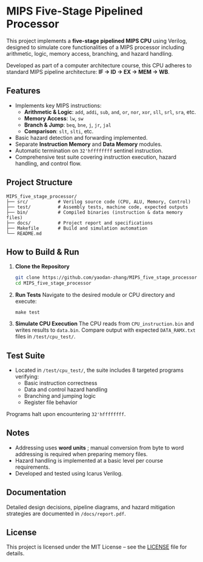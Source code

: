 
# MIPS Five-Stage Pipelined Processor

This project implements a **five-stage pipelined MIPS CPU** using Verilog, designed to simulate core functionalities of a MIPS processor including arithmetic, logic, memory access, branching, and hazard handling.

Developed as part of a computer architecture course, this CPU adheres to standard MIPS pipeline architecture: **IF → ID → EX → MEM → WB**.

## Features

- Implements key MIPS instructions:
  - **Arithmetic & Logic**: `add`, `addi`, `sub`, `and`, `or`, `nor`, `xor`, `sll`, `srl`, `sra`, etc.
  - **Memory Access**: `lw`, `sw`
  - **Branch & Jump**: `beq`, `bne`, `j`, `jr`, `jal`
  - **Comparison**: `slt`, `slti`, etc.
- Basic hazard detection and forwarding implemented.
- Separate **Instruction Memory** and **Data Memory** modules.
- Automatic termination on `32'hffffffff` sentinel instruction.
- Comprehensive test suite covering instruction execution, hazard handling, and control flow.

## Project Structure

```
MIPS_five_stage_processor/
├── src/           # Verilog source code (CPU, ALU, Memory, Control)
├── test/          # Assembly tests, machine code, expected outputs
├── bin/           # Compiled binaries (instruction & data memory files)
├── docs/          # Project report and specifications
├── Makefile       # Build and simulation automation
└── README.md
```

## How to Build & Run

1. **Clone the Repository**

   ```bash
   git clone https://github.com/yaodan-zhang/MIPS_five_stage_processor.git
   cd MIPS_five_stage_processor
   ```
2. **Run Tests**
   Navigate to the desired module or CPU directory and execute:

   ```
   make test
   ```
3. **Simulate CPU Execution**
   The CPU reads from `CPU_instruction.bin` and writes results to `data.bin`. Compare output with expected `DATA_RAMX.txt` files in `/test/cpu_test/`.

## Test Suite

* Located in `/test/cpu_test/`, the suite includes 8 targeted programs verifying:
  * Basic instruction correctness
  * Data and control hazard handling
  * Branching and jumping logic
  * Register file behavior

Programs halt upon encountering `32'hffffffff`.

## Notes

* Addressing uses **word units** ; manual conversion from byte to word addressing is required when preparing memory files.
* Hazard handling is implemented at a basic level per course requirements.
* Developed and tested using Icarus Verilog.

## Documentation

Detailed design decisions, pipeline diagrams, and hazard mitigation strategies are documented in `/docs/report.pdf`.

## License

This project is licensed under the MIT License – see the [LICENSE](./LICENSE) file for details.
